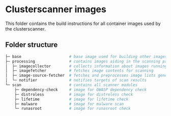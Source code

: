 # Clusterscanner images

This folder contains the build instructions for all container images used by the clusterscanner.

## Folder structure

```sh
├─ base                     # base image used for building other images
├─ processing               # contains images aiding in the scanning process
│  ├─ imagecollector        # collects information about images running in a Kubernetes cluster
│  ├─ imagefetcher          # fetches image contents for scanning
│  ├─ image-source-fetcher  # fetches and preprocesses image lists generated by the imagecollector
│  └─ notifier              # notifies targets of scan results
└─ scan                     # contains all scanner modules
    ├─ dependency-check     # image for OWASP dependency check
    ├─ distroless           # image for distroless check
    ├─ lifetime             # image for lifetime check
    ├─ malware              # image for malware scan
    └─ runasroot            # image for runasroot check
```

